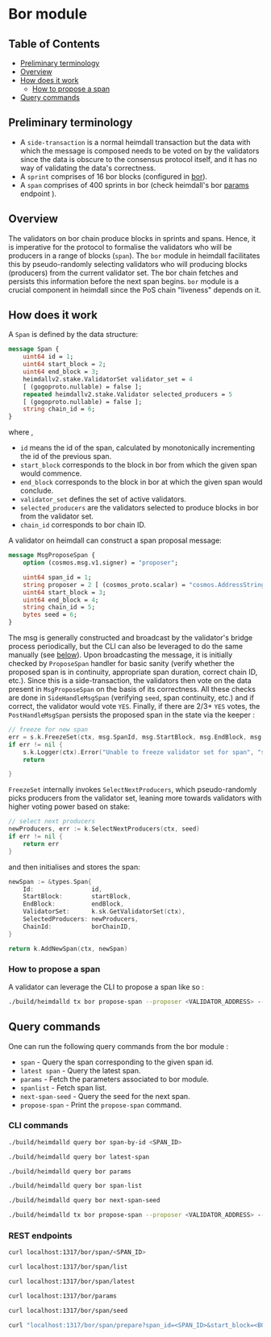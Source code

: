 [//]: # (TODO HV2: https://polygon.atlassian.net/browse/POS-2757)

# Bor module

## Table of Contents

* [Preliminary terminology](#preliminary-terminology)
* [Overview](#overview)
* [How does it work](#how-does-it-work)
	* [How to propose a span](#how-to-propose-a-span)
* [Query commands](#query-commands)


## Preliminary terminology

* A `side-transaction` is a normal heimdall transaction but the data with which the message is composed needs to be voted on by the validators since the data is obscure to the consensus protocol itself, and it has no way of validating the data's correctness.
* A `sprint` comprises of 16 bor blocks (configured in [bor](https://github.com/maticnetwork/launch/blob/fe86ba6cd16e5c36067a5ae49c0bad62ce8b1c3f/mainnet-v1/sentry/validator/bor/genesis.json#L26C18-L28)).
* A `span` comprises of 400 sprints in bor (check heimdall's bor [params](https://heimdall-api.polygon.technology/bor/params) endpoint ).

## Overview

The validators on bor chain produce blocks in sprints and spans. Hence, it is imperative for the protocol to formalise the validators who will be producers in a range of blocks (`span`). The `bor` module in heimdall facilitates this by pseudo-randomly selecting validators who will producing blocks (producers) from the current validator set. The bor chain fetches and persists this information before the next span begins. `bor` module is a crucial component in heimdall since the PoS chain "liveness" depends on it.

## How does it work

A `Span` is defined by the data structure:

```protobuf
message Span {
	uint64 id = 1;
	uint64 start_block = 2;
	uint64 end_block = 3;
	heimdallv2.stake.ValidatorSet validator_set = 4
	[ (gogoproto.nullable) = false ];
	repeated heimdallv2.stake.Validator selected_producers = 5
	[ (gogoproto.nullable) = false ];
	string chain_id = 6;
}
```
where ,

* `id` means the id of the span, calculated by monotonically incrementing the id of the previous span.
* `start_block` corresponds to the block in bor from which the given span would commence.
* `end_block` corresponds to the block in bor at which the given span would conclude.
* `validator_set` defines the set of active validators.
* `selected_producers` are the validators selected to produce blocks in bor from the validator set.
* `chain_id` corresponds to bor chain ID.

A validator on heimdall can construct a span proposal message:

```protobuf
message MsgProposeSpan {
	option (cosmos.msg.v1.signer) = "proposer";

	uint64 span_id = 1;
	string proposer = 2 [ (cosmos_proto.scalar) = "cosmos.AddressString" ];
	uint64 start_block = 3;
	uint64 end_block = 4;
	string chain_id = 5;
	bytes seed = 6;
}
```

The msg is generally constructed and broadcast by the validator's bridge process periodically, but the CLI can also be leveraged to do the same manually (see [below](#how-does-it-work)). Upon broadcasting the message, it is initially checked by `ProposeSpan` handler for basic sanity (verify whether the proposed span is in continuity, appropriate span duration, correct chain ID, etc.). Since this is a side-transaction, the validators then vote on the data present in `MsgProposeSpan` on the basis of its correctness. All these checks are done in `SideHandleMsgSpan` (verifying `seed`, span continuity, etc.) and if correct, the validator would vote `YES`.
Finally, if there are 2/3+ `YES` votes, the `PostHandleMsgSpan` persists the proposed span in the state via the keeper :  

```go
// freeze for new span
err = s.k.FreezeSet(ctx, msg.SpanId, msg.StartBlock, msg.EndBlock, msg.ChainId, common.Hash(msg.Seed))
if err != nil {
	s.k.Logger(ctx).Error("Unable to freeze validator set for span", "span id", msg.SpanId, "error", err)
	return

}
```

`FreezeSet` internally invokes `SelectNextProducers`, which pseudo-randomly picks producers from the validator set, leaning more towards validators with higher voting power based on stake:

```go
// select next producers
newProducers, err := k.SelectNextProducers(ctx, seed)
if err != nil {
	return err
}
```

and then initialises and stores the span:

```go
newSpan := &types.Span{
	Id:                id,
	StartBlock:        startBlock,
	EndBlock:          endBlock,
	ValidatorSet:      k.sk.GetValidatorSet(ctx),
	SelectedProducers: newProducers,
	ChainId:           borChainID,
}

return k.AddNewSpan(ctx, newSpan)
```

### How to propose a span

A validator can leverage the CLI to propose a span like so :

```bash
./build/heimdalld tx bor propose-span --proposer <VALIDATOR_ADDRESS> --start-block <BOR_START_BLOCK> --span-id <SPAN_ID> --bor-chain-id <BOR_CHAIN_ID>
```

## Query commands

One can run the following query commands from the bor module :

* `span` - Query the span corresponding to the given span id.
* `latest span` - Query the latest span.
* `params` - Fetch the parameters associated to bor module.
* `spanlist` - Fetch span list.
* `next-span-seed` - Query the seed for the next span.
* `propose-span` - Print the `propose-span` command.

### CLI commands

```bash
./build/heimdalld query bor span-by-id <SPAN_ID>
```

```bash
./build/heimdalld query bor latest-span
```

```bash
./build/heimdalld query bor params
```

```bash
./build/heimdalld query bor span-list
```

```bash
./build/heimdalld query bor next-span-seed
```

```bash
./build/heimdalld tx bor propose-span --proposer <VALIDATOR_ADDRESS> --start-block <BOR_START_BLOCK> --span-id <SPAN_ID> --bor-chain-id <BOR_CHAIN_ID>
```

### REST endpoints

```bash
curl localhost:1317/bor/span/<SPAN_ID>
```

```bash
curl localhost:1317/bor/span/list
```

```bash
curl localhost:1317/bor/span/latest
```

```bash
curl localhost:1317/bor/params
```

```bash
curl localhost:1317/bor/span/seed
```

```bash
curl "localhost:1317/bor/span/prepare?span_id=<SPAN_ID>&start_block=<BOR_START_BLOCK>&chain_id="<BOR_CHAIN_ID>""
```
